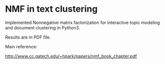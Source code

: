 # NMF in text clustering

Implemented Nonnegative matrix factorization for interactive topic modeling and document clustering in Python3.

Results are in PDF file.

Main reference:

http://www.cc.gatech.edu/~hpark/papers/nmf_book_chapter.pdf


